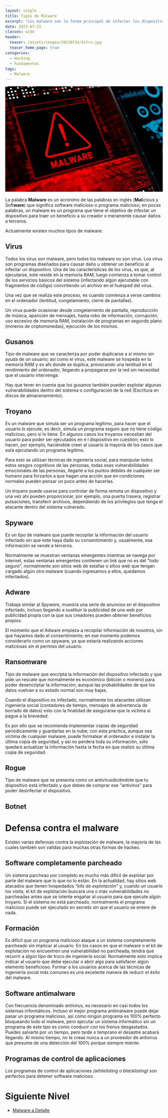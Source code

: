 ```yaml
---
layout: single
title: Tipos de Malware
excerpt: "Los malware son la forma principal de infectar los dispositivos y aquí se muestran algunos ejemplos de ellos y su funcionamiento."
date: 2023-07-21
classes: wide
header:
  teaser: /assets/images/20230724/Intro.jpg
  teaser_home_page: true
categories:
  - Hacking
  - Fundamentos
tags:
  - Malware
---
```


![](/assets/images/20230724/Intro.jpg)

La palabra **Malware** es un acrónimo de las palabras en inglés (**Mal**icious y Soft**ware**) que significa software malicioso o programa malicioso; en pocas palabras, un malware es un programa que tiene el objetivo de infectar un dispositivo para traer un beneficio a su creador o meramente causar daños a terceros.

Actualmente existen muchos tipos de malware:

## Virus

Todos los virus son malware, pero todos los malware no son virus. Los virus son programas diseñados para causar daño u obtener un beneficio al infectar un dispositivo. Una de las características de los virus, es que, al ejecutarse, este reside en la memoria RAM, luego comienza a tomar control de los servicios básicos del sistema (infectando algún ejecutable con fragmentos de código) convirtiendo un archivo en el huésped del virus.

Una vez que se realiza este proceso, es cuando comienza a verse cambios en el ordenador (lentitud, congelamiento, cierre de pantallas).

Un virus puede ocasionar desde congelamiento de pantalla, reproducción de música, aparición de mensajes, hasta robo de información, corrupción, uso excesivo de memoria RAM, instalación de programas en segundo plano (mineros de criptomonedas), ejecución de los mismos.

## Gusanos

Tipo de malware que se caracteriza por poder duplicarse a sí mismo sin ayuda de un usuario; así como el virus, este malware se hospeda en la memoria RAM y es ahí donde se duplica, provocando una lentitud en el rendimiento del ordenador, llegando a propagarse por la red sin necesidad que el usuario intervenga.

Hay que tener en cuenta que los gusanos también pueden explotar algunas vulnerabilidades dentro del sistema o configuración de la red (Escritura en discos de almacenamiento).

## Troyano

Es un malware que simula ser un programa legítimo, para hacer que el usuario lo ejecute, es decir, simula un programa seguro que no tiene código malicioso, pero si lo tiene. En algunos casos los troyanos necesitan del usuario para poder ser ejecutados en e l dispositivo en cuestión; esto lo hacen, por ejemplo, haciéndole creer al usuario la mayoría de los casos que está ejecutando un programa legítimo.

Para esto se utilizan técnicas de ingeniería social, para manipular todos estos sesgos cognitivos de las personas, todas esas vulnerabilidades emocionales de las personas, llegarle a los puntos debiles de cualquier ser humano para forzarlos a que hagan una acción que en condiciones normales pueden pensar un poco antes de hacerlas.

Un troyano puede usarse para controlar de forma remota un dispositivo y una vez ahí pueden proporcionar, por ejemplo, una puerta trasera, registrar pulsaciones, transferir archivos, dependiendo de los privilegios que tenga el atacante dentro del sistema vulnerado.

## Spyware

Es un tipo de malware que puede recopilar la información del usuario infectado sin que este haya dado su consentimiento y, usualmente, esa información se vende a terceros.

Normalmente se muestran ventanas emergentes mientras se navega por internet, estas ventanas emergentes contienen un link que no es del "todo seguro", normalmente son sitios web de estafas o sitios web que tengan cargado algún otro malware (cuando ingresamos a ellos, quedamos infectados).

## Adware

Trabaja similar al *Spyware*, muestra una serie de anuncios en el dispositivo infectado, incluso llegando a sustituir la publicidad de una web por publicidad propia con la que sus creadores pueden obtener beneficios propios.

El momento que el Adware empieza a recopilar información de nosotros, sin que hayamos dado el consentimiento; en ese momento podemos considerarlo como un spyware, ya que estaría realizando acciones maliciosas sin el permiso del usuario.

## Ransomware

Tipo de malware que encripta la información del dispositivo infectado y que pide un rescate que normalmente es económico (bitcoin o monero) para poder desencriptar la información; aunque las probabilidades de que los datos vuelvan a su estado normal son muy bajas.

Cuando el dispositivo es infectado, normalmente los atacantes utilizan ingeniería social (contadores de tiempo, mensajes de advertencia de borrado de datos) esto con la finalidad de asegurarse que la víctima sí pague a la brevedad.

Es por ello que se recomienda implementar copias de seguridad periódicamente y guardarlas en la nube; con esta práctica, aunque sea víctima de cualquier malware, puede formatear el ordenador e instalar la última copia de seguridad, y así no perderá toda su información, sólo quedará actualizar la información hasta la fecha en que realizó su última copia de seguridad.

## Rogue

Tipo de malware que se presenta como un antivirusdiciéndote que tu dispositivo está infectado y que debes de comprar ese "antivirus" para poder desinfectar el dispositivo.

## Botnet

# Defensa contra el malware

Existen varias defensas contra la explotación de malware, la mayoría de las cuales también son validas para muchas otras formas de hackeo.

## Software completamente parcheado

Un sistema parcheao por completo es mucho más difícil de explotar por parte del malware que lo que no lo están. En la actualidad, hay sitios web atacados que tienen hospedados *"kits de explotación"* y, cuando un usuario los visita, el kit de explotación buscará una o más vulnerabilidades no parcheadas antes que se intente engañar al usuario para que ejecute algún troyano. Si el sistema no está parcheado, normalmente el programa malicioso puede ser ejecutado en secreto sin que el usuario se entere de nada.

## Formación

Es difícil que un programa malicioso ataque a un sistema completamente parcheado sin implicar al usuario. En los casos en que el malware o el kit de explotación no encuentren una vulnerabilidad no parcheada, tendrá que recurrir a algún tipo de truco de ingeniería social. Normalmente esto implica indicar al usuario que debe ejecutar o abrir algo para satisfacer algún elemento beneficioso. Formar a los usuarios acerca de las técnicas de ingeniería social más comunes es una excelente manera de reducir el éxito del malware.

## Software antimalware

Con frecuencia denominado *antivirus*, es necesario en casi todos los sistemas informáticos. Incluso el mejor programa antimalware puede dejar pasar un programa malicioso, así como ningún programa es 100% perfecto bloqueando todo el malware, pero ejecutar un sistema informático sin un programa de este tipo es como conducir con los frenos desgastados. Puedes salvarte por un tiempo, pero tarde o temprano el desastre acabará llegando. Al mismo tiempo, no te creas nunca a un proveedor de antivirus que presume de una detección del 100% porque siempre miente.

## Programas de control de aplicaciones

Los programas de control de aplicaciones *(whitelisting o blacklisting)* son perfectos para detener software malicioso.

# Siguiente Nivel

* [Malware a Detalle](https://malware.4rlekiing.net/)
